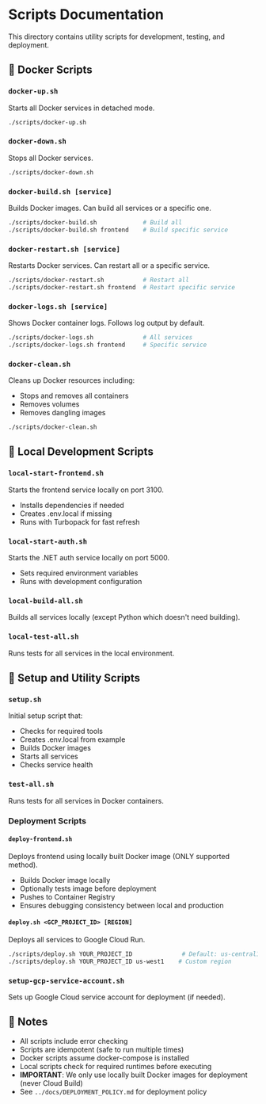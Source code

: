 # Scripts Documentation

This directory contains utility scripts for development, testing, and deployment.

## 🚀 Docker Scripts

### `docker-up.sh`
Starts all Docker services in detached mode.
```bash
./scripts/docker-up.sh
```

### `docker-down.sh`
Stops all Docker services.
```bash
./scripts/docker-down.sh
```

### `docker-build.sh [service]`
Builds Docker images. Can build all services or a specific one.
```bash
./scripts/docker-build.sh             # Build all
./scripts/docker-build.sh frontend    # Build specific service
```

### `docker-restart.sh [service]`
Restarts Docker services. Can restart all or a specific service.
```bash
./scripts/docker-restart.sh           # Restart all
./scripts/docker-restart.sh frontend  # Restart specific service
```

### `docker-logs.sh [service]`
Shows Docker container logs. Follows log output by default.
```bash
./scripts/docker-logs.sh              # All services
./scripts/docker-logs.sh frontend     # Specific service
```

### `docker-clean.sh`
Cleans up Docker resources including:
- Stops and removes all containers
- Removes volumes
- Removes dangling images
```bash
./scripts/docker-clean.sh
```

## 🏃 Local Development Scripts

### `local-start-frontend.sh`
Starts the frontend service locally on port 3100.
- Installs dependencies if needed
- Creates .env.local if missing
- Runs with Turbopack for fast refresh

### `local-start-auth.sh`
Starts the .NET auth service locally on port 5000.
- Sets required environment variables
- Runs with development configuration



### `local-build-all.sh`
Builds all services locally (except Python which doesn't need building).

### `local-test-all.sh`
Runs tests for all services in the local environment.

## 🔧 Setup and Utility Scripts

### `setup.sh`
Initial setup script that:
- Checks for required tools
- Creates .env.local from example
- Builds Docker images
- Starts all services
- Checks service health

### `test-all.sh`
Runs tests for all services in Docker containers.

### Deployment Scripts

#### `deploy-frontend.sh`
Deploys frontend using locally built Docker image (ONLY supported method).
- Builds Docker image locally
- Optionally tests image before deployment
- Pushes to Container Registry
- Ensures debugging consistency between local and production

#### `deploy.sh <GCP_PROJECT_ID> [REGION]`
Deploys all services to Google Cloud Run.
```bash
./scripts/deploy.sh YOUR_PROJECT_ID              # Default: us-central1
./scripts/deploy.sh YOUR_PROJECT_ID us-west1    # Custom region
```

### `setup-gcp-service-account.sh`
Sets up Google Cloud service account for deployment (if needed).

## 📝 Notes

- All scripts include error checking
- Scripts are idempotent (safe to run multiple times)
- Docker scripts assume docker-compose is installed
- Local scripts check for required runtimes before executing
- **IMPORTANT**: We only use locally built Docker images for deployment (never Cloud Build)
- See `../docs/DEPLOYMENT_POLICY.md` for deployment policy